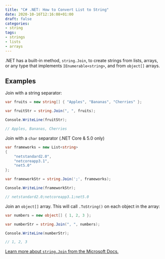 ```yaml
---
title: "C# .NET: How to Convert List to String"
date: 2020-10-16T12:16:08+01:00
draft: false
categories:
- string
tags:
- strings
- lists
- arrays
---
```


.NET has a built-in method, `string.Join`, to create strings from lists,
arrays, or any type that implements `IEnumerable<string>`, and from
`object[]` arrays.

<!--more-->

## Examples

Join with a string separator:

```csharp
var fruits = new string[] { "Apples", "Bananas", "Cherries" };

var fruitStr = string.Join(", ", fruits);

Console.WriteLine(fruitStr);

// Apples, Bananas, Cherries
```

Join with a `char` separator (.NET Core & 5.0 only)

```csharp
var frameworks = new List<string>
{
    "netstandard2.0",
    "netcoreapp3.1",
    "net5.0"
};

var frameworkStr = string.Join(';', frameworks);

Console.WriteLine(frameworkStr);

// netstandard2.0;netcoreapp3.1;net5.0
```

Join an `object[]` array. This will call `.ToString()` on each object
in the array:

```csharp
var numbers = new object[] { 1, 2, 3 };

var numberStr = string.Join(", ", numbers);

Console.WriteLine(numberStr);

// 1, 2, 3
```

[Learn more about `string.Join` from the Microsoft Docs.](https://docs.microsoft.com/dotnet/api/system.string.join?WT.mc_id=DOP-MVP-4032540)
